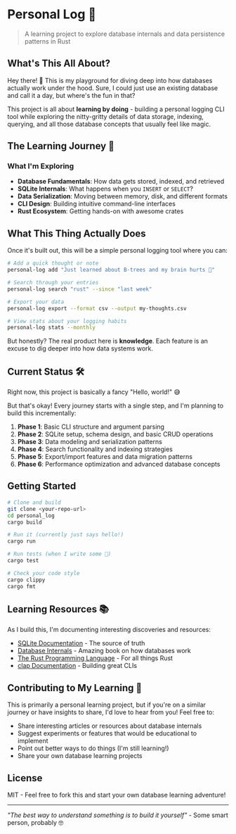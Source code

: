 # Personal Log 📝

> A learning project to explore database internals and data persistence patterns in Rust

## What's This All About?

Hey there! 👋 This is my playground for diving deep into how databases actually work under the hood. Sure, I could just use an existing database and call it a day, but where's the fun in that? 

This project is all about **learning by doing** - building a personal logging CLI tool while exploring the nitty-gritty details of data storage, indexing, querying, and all those database concepts that usually feel like magic.

## The Learning Journey 🚀

### What I'm Exploring

- **Database Fundamentals**: How data gets stored, indexed, and retrieved
- **SQLite Internals**: What happens when you `INSERT` or `SELECT`?
- **Data Serialization**: Moving between memory, disk, and different formats
- **CLI Design**: Building intuitive command-line interfaces
- **Rust Ecosystem**: Getting hands-on with awesome crates


## What This Thing Actually Does

Once it's built out, this will be a simple personal logging tool where you can:

```bash
# Add a quick thought or note
personal-log add "Just learned about B-trees and my brain hurts 🧠"

# Search through your entries
personal-log search "rust" --since "last week"

# Export your data
personal-log export --format csv --output my-thoughts.csv

# View stats about your logging habits
personal-log stats --monthly
```

But honestly? The real product here is **knowledge**. Each feature is an excuse to dig deeper into how data systems work.

## Current Status 🛠️

Right now, this project is basically a fancy "Hello, world!" 😅 

But that's okay! Every journey starts with a single step, and I'm planning to build this incrementally:

1. **Phase 1**: Basic CLI structure and argument parsing
2. **Phase 2**: SQLite setup, schema design, and basic CRUD operations
3. **Phase 3**: Data modeling and serialization patterns
4. **Phase 4**: Search functionality and indexing strategies
5. **Phase 5**: Export/import features and data migration patterns
6. **Phase 6**: Performance optimization and advanced database concepts

## Getting Started

```bash
# Clone and build
git clone <your-repo-url>
cd personal_log
cargo build

# Run it (currently just says hello!)
cargo run

# Run tests (when I write some 😬)
cargo test

# Check your code style
cargo clippy
cargo fmt
```

## Learning Resources 📚

As I build this, I'm documenting interesting discoveries and resources:

- [SQLite Documentation](https://sqlite.org/docs.html) - The source of truth
- [Database Internals](https://www.databass.dev/) - Amazing book on how databases work
- [The Rust Programming Language](https://doc.rust-lang.org/book/) - For all things Rust
- [clap Documentation](https://docs.rs/clap/) - Building great CLIs

## Contributing to My Learning 🤝

This is primarily a personal learning project, but if you're on a similar journey or have insights to share, I'd love to hear from you! Feel free to:

- Share interesting articles or resources about database internals
- Suggest experiments or features that would be educational to implement
- Point out better ways to do things (I'm still learning!)
- Share your own database learning projects

## License

MIT - Feel free to fork this and start your own database learning adventure!

---

*"The best way to understand something is to build it yourself"* - Some smart person, probably 🤓
